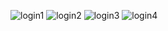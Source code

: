 ![login1](https://github.com/user-attachments/assets/6de6f5f9-2b52-4115-aadf-434fd971cb57)
![login2](https://github.com/user-attachments/assets/76dcbc68-5968-4865-a977-2eeb39c1dccf)
![login3](https://github.com/user-attachments/assets/96d3ab6e-aa26-4e06-9229-f1179a4a65d5)
![login4](https://github.com/user-attachments/assets/990e499f-501a-4f10-bc6b-6aa9bcea6fe8)


